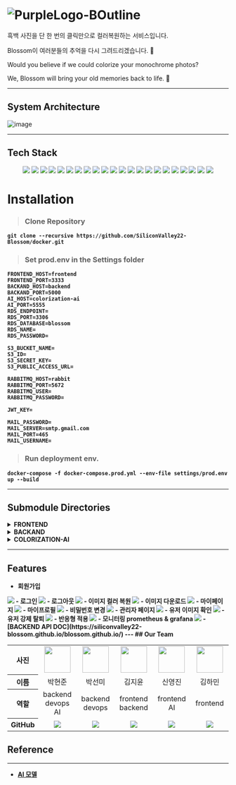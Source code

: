 # ![PurpleLogo-BOutline](https://user-images.githubusercontent.com/78634177/182301688-36ef5a94-8fff-4c76-a35d-45b685071022.png)

흑백 사진을 단 한 번의 클릭만으로 컬러복원하는 서비스입니다.

Blossom이 여러분들의 추억을 다시 그려드리겠습니다. 🌸

Would you believe if we could colorize your monochrome photos?

We, Blossom will bring your old memories back to life. 🌸

---
## System Architecture
![image](https://user-images.githubusercontent.com/55674648/182015290-475222f1-9a9d-4d0d-916d-2d775421f7b5.png)

---
## Tech Stack

<div align =center> 
  <img src="https://img.shields.io/badge/Docker-2496ED?style=for-the-badge&logo=docker&logoColor=white"> 
  <img src="https://img.shields.io/badge/Amazon EC2-FF9900?style=for-the-badge&logo=amazon%20ec2&logoColor=black">
  <img src="https://img.shields.io/badge/Amazon S3-569A31?style=for-the-badge&logo=amazon%20s3&logoColor=black">
  <img src="https://img.shields.io/badge/Amazon RDS-527FFF?style=for-the-badge&logo=amazon%20rds&logoColor=black">
  <img src="https://img.shields.io/badge/NGINX-009639?style=for-the-badge&logo=nginx&logoColor=black">
  <img src="https://img.shields.io/badge/react-61DAFB?style=for-the-badge&logo=react&logoColor=black">
  <img src="https://img.shields.io/badge/javascript-F7DF1E?style=for-the-badge&logo=javascript&logoColor=black">
  <img src="https://img.shields.io/badge/styled components-DB7093?style=for-the-badge&logo=styledcomponents&logoColor=black">
  <img src="https://img.shields.io/badge/Font Awesome-528DD7?style=for-the-badge&logo=fontawesome&logoColor=white">
  <img src="https://img.shields.io/badge/gunicorn-499848?style=for-the-badge&logo=gunicorn&logoColor=black">
  <img src="https://img.shields.io/badge/flask-000000?style=for-the-badge&logo=flask&logoColor=white">
  <img src="https://img.shields.io/badge/python-3776AB?style=for-the-badge&logo=python&logoColor=white">
  <img src="https://img.shields.io/badge/rabbitMQ-FF6600?style=for-the-badge&logo=rabbitmq&logoColor=white">
  <img src="https://img.shields.io/badge/celery-37814A?style=for-the-badge&logo=celery&logoColor=black">
  <img src="https://img.shields.io/badge/redis-DC382D?style=for-the-badge&logo=redis&logoColor=black">
  <img src="https://img.shields.io/badge/mysql-4479A1?style=for-the-badge&logo=mysql&logoColor=white">
  <img src="https://img.shields.io/badge/pytorch-EE4C2C?style=for-the-badge&logo=pytorch&logoColor=white">
  <img src="https://img.shields.io/badge/google colaboratory-F9AB00?style=for-the-badge&logo=googlecolab&logoColor=black">
  <img src="https://img.shields.io/badge/Grafana-F46800?style=for-the-badge&logo=grafana&logoColor=black">
  <img src="https://img.shields.io/badge/Prometheus-E6522C?style=for-the-badge&logo=Prometheus&logoColor=black">
  <img src="https://img.shields.io/badge/swagger-85EA2D?style=for-the-badge&logo=swagger&logoColor=black">
  <img src="https://img.shields.io/badge/Git-73398D?style=for-the-badge&logo=git&logoColor=white">
</div>
<b>

# Installation
>### Clone Repository
```
git clone --recursive https://github.com/SiliconValley22-Blossom/docker.git
```

>### Set prod.env in the Settings folder

```
FRONTEND_HOST=frontend
FRONTEND_PORT=3333  
BACKAND_HOST=backend
BACKAND_PORT=5000
AI_HOST=colorization-ai
AI_PORT=5555
RDS_ENDPOINT=
RDS_PORT=3306
RDS_DATABASE=blossom 
RDS_NAME=
RDS_PASSWORD=

S3_BUCKET_NAME=
S3_ID=
S3_SECRET_KEY=
S3_PUBLIC_ACCESS_URL=

RABBITMQ_HOST=rabbit
RABBITMQ_PORT=5672
RABBITMQ_USER=
RABBITMQ_PASSWORD=

JWT_KEY=

MAIL_PASSWORD=
MAIL_SERVER=smtp.gmail.com
MAIL_PORT=465
MAIL_USERNAME=
```

>### Run deployment env. 
```
docker-compose -f docker-compose.prod.yml --env-file settings/prod.env up --build
```

---
## Submodule Directories

<details>
<summary>FRONTEND </summary>
컴포넌트 재사용성을 향상시키기 위하여 아토믹 디자인을 기준으로 디렉토리를 구조화하였습니다.

<img src="https://fe-developers.kakaoent.com/static/34afd4d0a47ff85c8f34295c18c2e374/f058b/atomic-design-flow.png"/>

```
frontend
├── Dockerfile
├── README.md 
├── package.json 
├──src
    ├── App.css
    ├── App.js
    ├── components
    │   ├── atom
    │   │   ├── Button.jsx
    │   │   ├── Display.jsx
    │   │   ├── DownloadButton.jsx
    │   │   ├── Input.jsx
    │   │   ├── Loading.jsx
    │   │   ├── MenuItems_colorize.jsx
    │   │   ├── MenuItems_mypage.jsx
    │   │   ├── MenuList.jsx
    │   │   └── TextLink.jsx
    │   ├── molecule
    │   │   ├── DropDown
    │   │   │   ├── DropDown.css
    │   │   │   ├── DropDown_colorize.jsx
    │   │   │   └── DropDown_mypage.jsx
    │   │   ├── NavBar
    │   │   │   ├── NavBar_colorize.css
    │   │   │   ├── NavBar_colorize.jsx
    │   │   │   ├── NavBar_mypage.css
    │   │   │   └── NavBar_mypage.jsx
    │   │   └── User_info.jsx
    │   ├── organisms
    │   │   ├── AdminWrapper.jsx
    │   │   ├── ChangeInfoWrapper.jsx
    │   │   ├── ColorizeFinishWrapper.jsx
    │   │   ├── ColorizeWrapper.jsx
    │   │   ├── FindPWWrapper.jsx
    │   │   ├── HomeWrapper.jsx
    │   │   ├── LoginWrapper.jsx
    │   │   ├── MyPageWrapper.jsx
    │   │   ├── MyProfileWrapper.jsx
    │   │   ├── OthersUserWrapper.jsx
    │   │   └── SignUpWrapper.jsx
    │   └── page
    │       ├── Admin.jsx
    │       ├── ChangeInfo.jsx
    │       ├── Colorize.jsx
    │       ├── ColorizeFinish.jsx
    │       ├── FindPW.jsx
    │       ├── Home.jsx
    │       ├── Login.jsx
    │       ├── MyPage.jsx
    │       ├── MyProfile.jsx
    │       ├── OthersUser.jsx
    │       └── SignUp.jsx
    ├── fonts
    │   ├── Cormorant-Bold.ttf
    │   ├── Cormorant-BoldItalic.ttf
    │   ├── Cormorant-Italic.ttf
    │   ├── Cormorant-Light.ttf
    │   ├── Cormorant-LightItalic.ttf
    │   ├── Cormorant-Medium.ttf
    │   ├── Cormorant-MediumItalic.ttf
    │   ├── Cormorant-Regular.ttf
    │   ├── Cormorant-SemiBold.ttf
    │   ├── Cormorant-SemiBoldItalic.ttf
    │   └── font.css
    ├── index.css
    ├── index.js
    ├── logo-4.svg
    ├── logo-5.svg
    ├── reportWebVitals.js
    └── setupTests.js
```
</details>

<details>
<summary>BACKAND</summary>

<img src="https://user-images.githubusercontent.com/55674648/182311536-f1f6f4a7-2b48-4225-9c88-cb0d21f880ed.png"/>


```
backend
├── Dockerfile
├── README.md
├── myapp
│   ├── __init__.py
│   ├── configs
│   │   ├── AiServerConfig.py
│   │   ├── DatabaseConfig.py
│   │   ├── JwtConfig.py
│   │   ├── S3Config.py
│   │   ├── __init__.py
│   ├── controller
│   │   ├── AdminController.py
│   │   ├── ApiRouter.py
│   │   ├── LoginController.py
│   │   ├── LogoutController.py
│   │   ├── PhotoController.py
│   │   ├── RefreshController.py
│   │   ├── UserController.py
│   │   ├── __init__.py
│   ├── entity
│   │   ├── Entity.py
│   │   ├── __init__.py
│   ├── service
│   │   ├── AdminService.py
│   │   ├── LoginService.py
│   │   ├── PhotoService.py
│   │   ├── TokenService.py
│   │   ├── UserService.py
│   │   ├── __init__.py
│   ├── util
│   │   ├── EncryptManager.py
│   │   ├── __init__.py
│   └── wsgi.py
└── requirements.txt
```
</details>

<details>
<summary>COLORIZATION-AI</summary>

```
colorization-AI
├── Dockerfile
├── README.md
├── app.py
├── requirements.txt
├── service
│   ├── __init__.py
│   ├── baseColor.py
│   └── generator.py
└── util
    ├── __init__.py
    └── imageLoader.py
```
</details>

---
## Features
- 회원가입
<img src="https://user-images.githubusercontent.com/77226122/182764728-c098501b-04e9-4695-8b24-eb797e8e5f24.gif">
- 로그인
<img src="https://user-images.githubusercontent.com/77226122/182764835-a1f3e702-01db-4e95-a8bc-ea87e43c0b72.gif">
- 로그아웃
<img src="https://user-images.githubusercontent.com/77226122/182766454-50a3474a-45db-4900-8da2-379948aee233.gif">
- 이미지 컬러 복원
<img src="https://user-images.githubusercontent.com/77226122/182765604-f5854f16-84af-40c3-9544-ace192295d52.gif">
- 이미지 다운로드
<img src="https://user-images.githubusercontent.com/77226122/182765939-c1d5d830-f256-47be-a475-214ca1ad21f2.gif">
- 마이페이지
<img src="https://user-images.githubusercontent.com/77226122/182766238-7d8bc8cf-3a69-4d51-87a3-9ecc59b6e7fa.gif">
- 마이프로필
<img src="https://user-images.githubusercontent.com/77226122/182766619-d5ba9cee-47a2-4075-b142-ad5de0c70245.gif">
- 비밀번호 변경
<img src="https://user-images.githubusercontent.com/77226122/182766973-05ee87b3-5904-4b24-87b3-b4e2f2175dfa.gif">
- 관리자 페이지
<img src="https://user-images.githubusercontent.com/77226122/182767344-b0c8f641-a4df-4025-afcc-f930181d4f90.gif">
- 유저 이미지 확인
<img src="https://user-images.githubusercontent.com/77226122/182767537-61036515-084f-41a8-b558-9616ede24a99.gif">
- 유저 강제 탈퇴
<img src="https://user-images.githubusercontent.com/77226122/182767783-1533aad8-7a7b-4c91-89a2-260c5ba120b8.gif">
- 반응형 적용
<img src="https://user-images.githubusercontent.com/77226122/182768988-355d4ad8-2da6-4aa5-ba07-ffe3be9fd294.gif">
- 모니터링
prometheus & grafana
<img src="https://user-images.githubusercontent.com/55674648/182312846-2d815526-84bf-4674-9c28-d809528c4cf6.png">
- [BACKEND API DOC](https://siliconvalley22-blossom.github.io/blossom.github.io/)
---
## Our Team
<table width="950">
    <thead>
    </thead>
    <tbody>
    <tr>
        <th>사진</th>
         <td width="100" align="center">
            <a href="https://github.com/phjppo0918">
                <img src="https://user-images.githubusercontent.com/13298429/132939286-3aa06019-e474-4f42-b164-1813a925d624.png" width="60" height="60">
            </a>
        </td>
        <td width="100" align="center">
            <a href="https://github.com/SEONMl">
                <img src="https://user-images.githubusercontent.com/55674648/182297878-50251278-10f6-4cfd-9438-38cef6f1bf7b.png" width="60" height="60">
            </a>
        </td>
        <td width="100" align="center">
            <a href="https://github.com/asyooniverse">
                <img src="https://user-images.githubusercontent.com/55674648/182299290-6bd80a63-37f0-48da-ae95-5c0ac73ec1fe.png" width="60" height="60">
            </a>
        </td>
        <td width="100" align="center">
            <a href="https://github.com/yjshin229">
                <img src="https://user-images.githubusercontent.com/55674648/182299415-8eb9d968-324f-4c89-8ef5-94d15c338d24.png" width="60" height="60">
            </a>
        </td>
        <td width="100" align="center">
            <a href="https://github.com/hamin924">
                <img src="https://user-images.githubusercontent.com/55674648/182299720-f57a2c02-f28c-4b4b-bb8c-181dc32f04ab.png" width="60" height="60">
            </a>
        </td>
    </tr>
    <tr>
        <th>이름</th>
        <td width="100" align="center">박현준</td>
        <td width="100" align="center">박선미</td>
        <td width="100" align="center">김지윤</td>
        <td width="100" align="center">신영진</td>
        <td width="100" align="center">김하민</td>
    </tr>
    <tr>
        <th>역할</th>
        <td width="150" align="center">
            backend<br>
            devops<br>
            AI<br>
        </td>
        <td width="150" align="center">
            backend<br>
            devops<br>
        </td>
        <td width="150" align="center">
            frontend<br>
            backend<br>
        </td>
        <td width="150" align="center">
            frontend<br>
            AI<br>
        </td>
        <td width="150" align="center">
            frontend<br>
        </td>
    </tr>
    <tr>
        <th>GitHub</th>
        <td width="100" align="center">
            <a href="https://github.com/phjppo0918">
                <img src="http://img.shields.io/badge/phjppo0918-green?style=social&logo=github"/>
            </a>
        </td>
        <td width="100" align="center">
            <a href="https://github.com/SEONMl">
                <img src="http://img.shields.io/badge/SEONMl-green?style=social&logo=github"/>
            </a>
        </td>
        <td width="100" align="center">
            <a href="https://github.com/asyooniverse">
                <img src="http://img.shields.io/badge/asyooniverse-green?style=social&logo=github"/>
            </a>
        </td>
        <td width="100" align="center">
            <a href="https://github.com/yjshin229">
                <img src="http://img.shields.io/badge/yjshin229-green?style=social&logo=github"/>
            </a>
        </td>
        <td width="100" align="center">
            <a href="https://github.com/hamin924">
                <img src="http://img.shields.io/badge/hamin924-green?style=social&logo=github"/>
            </a>
        </td>
    </tr>
    </tbody>
</table>


## Reference
---
- [AI 모델](https://github.com/richzhang/colorization)